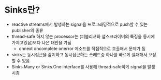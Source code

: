 # Sinks란?
- reactive streams에서 발생하는 signal을 프로그래밍적으로 push할 수 있는 publisher의 종류
- thread-safe 하지 않는 processor는 (퍼블리셔와 섭스크라이버의 특징을 동시에 가지고있음)보다 나은 대안을 가짐
  - onnext oncomplete onerror 메소드를 직접적으로 호출해서 문제가 됨
- sinks는 동시접근을 감지하고 동시접근하는 쓰레드중 하나를 빠르게 실패해서 보장할 수 있음
- Sinks.Many or Sinks.One interface를 사용해 thread-safe하게 signal을 발생시킴